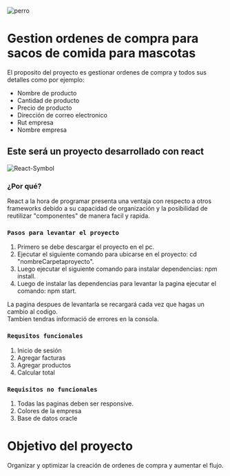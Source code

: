 ![perro](https://github.com/Jaco1416/Whathedogduin/assets/129196766/b8e8a1bd-8ddb-465f-8e02-5066eb56db65)
# Gestion ordenes de compra para sacos de comida para mascotas

El proposito del proyecto es gestionar ordenes de compra y todos sus detalles como por ejemplo:
- Nombre de producto
- Cantidad de producto
- Precio de producto
- Dirección de correo electronico
- Rut empresa
- Nombre empresa
## Este será un proyecto desarrollado con react
![React-Symbol](https://github.com/Jaco1416/Whathedogduin/assets/129196766/cb153398-66c7-48da-85ba-ef5e28a2a8fd)
### ¿Por qué?
React a la hora de programar presenta una ventaja con respecto a otros frameworks debido a su capacidad de organización y la posibilidad de reutilizar "componentes" de manera facil y rapida.

### `Pasos para levantar el proyecto`
1. Primero se debe descargar el proyecto en el pc.
2. Ejecutar el siguiente comando para ubicarse en el proyecto: cd "nombreCarpetaproyecto".
3. Luego ejecutar el siguiente comando para instalar dependencias: npm install.
4. Luego de instalar las dependencias para levantar la pagina ejecutar el comando: npm start.

La pagina despues de levantarla se recargará cada vez que hagas un cambio al codigo.\
Tambien tendras informació de errores en la consola.

### `Requsitos funcionales`
1. Inicio de sesión
2. Agregar facturas
3. Agregar productos
4. Calcular total

### `Requisitos no funcionales`

1. Todas las paginas deben ser responsive.
2. Colores de la empresa
3. Base de datos oracle

# Objetivo del proyecto
Organizar y optimizar la creación de ordenes de compra y aumentar el flujo.
